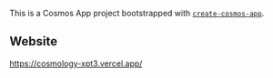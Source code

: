This is a Cosmos App project bootstrapped with [`create-cosmos-app`](https://github.com/cosmology-tech/create-cosmos-app).

## Website 
https://cosmology-xpt3.vercel.app/